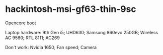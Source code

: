 # hackintosh-msi-gf63-thin-9sc
Opencore boot

Laptop hardware:
9th Gen i5;
UHD630;
Samsung 860evo 250GB;
Wireless AC 9560;
RTL 8111;
AC269

Don't work:
  Nvidia 1650;
  Fan speed;
  Camera
